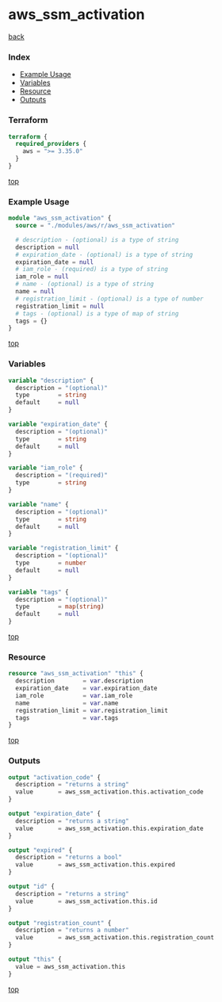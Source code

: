 # aws_ssm_activation

[back](../aws.md)

### Index

- [Example Usage](#example-usage)
- [Variables](#variables)
- [Resource](#resource)
- [Outputs](#outputs)

### Terraform

```terraform
terraform {
  required_providers {
    aws = ">= 3.35.0"
  }
}
```

[top](#index)

### Example Usage

```terraform
module "aws_ssm_activation" {
  source = "./modules/aws/r/aws_ssm_activation"

  # description - (optional) is a type of string
  description = null
  # expiration_date - (optional) is a type of string
  expiration_date = null
  # iam_role - (required) is a type of string
  iam_role = null
  # name - (optional) is a type of string
  name = null
  # registration_limit - (optional) is a type of number
  registration_limit = null
  # tags - (optional) is a type of map of string
  tags = {}
}
```

[top](#index)

### Variables

```terraform
variable "description" {
  description = "(optional)"
  type        = string
  default     = null
}

variable "expiration_date" {
  description = "(optional)"
  type        = string
  default     = null
}

variable "iam_role" {
  description = "(required)"
  type        = string
}

variable "name" {
  description = "(optional)"
  type        = string
  default     = null
}

variable "registration_limit" {
  description = "(optional)"
  type        = number
  default     = null
}

variable "tags" {
  description = "(optional)"
  type        = map(string)
  default     = null
}
```

[top](#index)

### Resource

```terraform
resource "aws_ssm_activation" "this" {
  description        = var.description
  expiration_date    = var.expiration_date
  iam_role           = var.iam_role
  name               = var.name
  registration_limit = var.registration_limit
  tags               = var.tags
}
```

[top](#index)

### Outputs

```terraform
output "activation_code" {
  description = "returns a string"
  value       = aws_ssm_activation.this.activation_code
}

output "expiration_date" {
  description = "returns a string"
  value       = aws_ssm_activation.this.expiration_date
}

output "expired" {
  description = "returns a bool"
  value       = aws_ssm_activation.this.expired
}

output "id" {
  description = "returns a string"
  value       = aws_ssm_activation.this.id
}

output "registration_count" {
  description = "returns a number"
  value       = aws_ssm_activation.this.registration_count
}

output "this" {
  value = aws_ssm_activation.this
}
```

[top](#index)